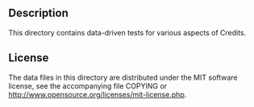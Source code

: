 Description
------------

This directory contains data-driven tests for various aspects of Credits.

License
--------

The data files in this directory are distributed under the MIT software
license, see the accompanying file COPYING or
http://www.opensource.org/licenses/mit-license.php.

